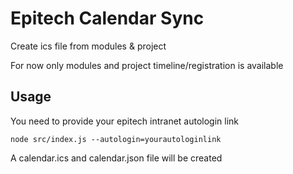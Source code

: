 # Epitech Calendar Sync

Create ics file from modules & project

For now only modules and project timeline/registration is available

## Usage

You need to provide your epitech intranet autologin link

`node src/index.js --autologin=yourautologinlink`

A calendar.ics and calendar.json file will be created
